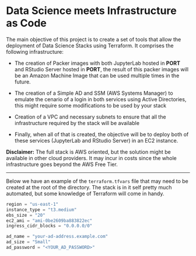 # Data Science meets Infrastructure as Code

The main objective of this project is to create a set of tools that allow
the deployment of Data Science Stacks using Terraform. It comprises the 
following infrastructure:

* The creation of Packer images with both JupyterLab hosted in **PORT** and
RStudio Server hosted in **PORT**, the result of this packer images will be
  an Amazon Machine Image that can be used multiple times in the future.
  
* The creation of a Simple AD and SSM (AWS Systems Manager) to emulate the
cenario of a login in both services using Active Directories, this might 
  require some modifications to be used by your stack
  
* Creation of a VPC and necessary subnets to ensure that all the 
  infrastructure required by the stack will be available
  
* Finally, when all of that is created, the objective will be to deploy
both of these services (JupyterLab and RStudio Server) in an EC2 instance.
  
**Disclaimer:** The full stack is AWS oriented, but the solution might be
available in other cloud providers. It may incur in costs since the whole
infrastructure goes beyond the AWS Free Tier.

---

Below we have an example of the `terraform.tfvars` file that may need to
be created at the root of the directory. The stack is in it self pretty much
automated, but some knowledge of Terraform will come in handy.

```terraform
region = "us-east-1"
instance_type = "t3.medium"
ebs_size = "20"
ec2_ami = "ami-0be2609ba883822ec"
ingress_cidr_blocks = "0.0.0.0/0"

ad_name = "your-ad-address.example.com"
ad_size = "Small"
ad_password = "<YOUR_AD_PASSWORD>"
```